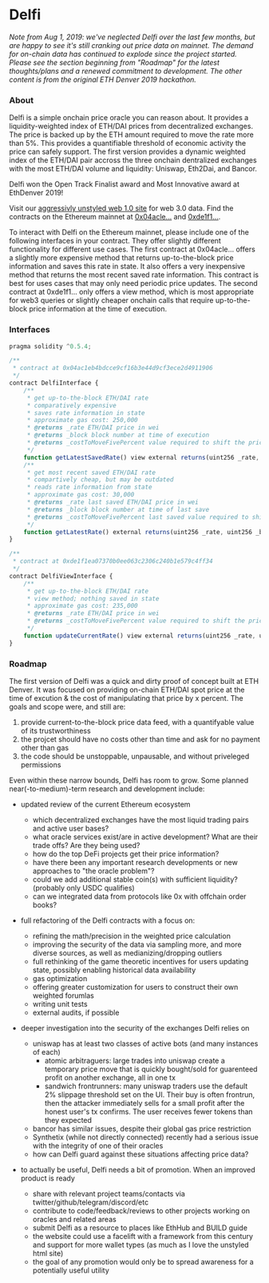 # Delfi

*Note from Aug 1, 2019: we've neglected Delfi over the last few months, but are happy to see it's still cranking out price data on mainnet. The demand for on-chain data has continued to explode since the project started. Please see the section beginning from "Roadmap" for the latest thoughts/plans and a renewed commitment to development. The other content is from the original ETH Denver 2019 hackathon.* 

### About
Delfi is a simple onchain price oracle you can reason about. It provides a liquidity-weighted index of ETH/DAI prices from decentralized exchanges. The price is backed up by the ETH amount required to move the rate more than 5%. This provides a quantifiable threshold of economic activity the price can safely support. The first version provides a dynamic weighted index of the ETH/DAI pair accross the three onchain dentralized exchanges with the most ETH/DAI volume and liquidity: Uniswap, Eth2Dai, and Bancor.

Delfi won the Open Track Finalist award and Most Innovative award at EthDenver 2019!

Visit our [aggressivly unstyled web 1.0 site](https://delfi.surge.sh/) for web 3.0 data. Find the contracts on the Ethereum mainnet at [0x04acle...](https://etherscan.io/address/0x04ac1eb4bdcce9cf16b3e44d9cf3ece2d4911906#code) and [0xde1f1...](https://etherscan.io/address/0xde1f1ea07370b0ee063c2306c240b1e579c4ff34#code).

To interact with Delfi on the Ethereum mainnet, please include one of the following interfaces in your contract. They offer slightly different functionality for different use cases. The first contract at 0x04acle... offers a slightly more expensive method that returns up-to-the-block price information and saves this rate in state. It also offers a very inexpensive method that returns the most recent saved rate information. This contract is best for uses cases that may only need periodic price updates. The second contract at 0xde1f1... only offers a view method, which is most appropriate for web3 queries or slightly cheaper onchain calls that require up-to-the-block price information at the time of execution.

### Interfaces

```javascript
pragma solidity ^0.5.4;

/**
 * contract at 0x04ac1eb4bdcce9cf16b3e44d9cf3ece2d4911906
 */
contract DelfiInterface {
	/**
	 * get up-to-the-block ETH/DAI rate
	 * comparatively expensive
	 * saves rate information in state
	 * approximate gas cost: 250,000
	 * @returns _rate ETH/DAI price in wei
	 * @returns _block block number at time of execution
	 * @returns _costToMoveFivePercent value required to shift the price 5% in wei
	 */
	function getLatestSavedRate() view external returns(uint256 _rate, uint256 _block, uint256 _costToMoveFivePercent) {}
	/**
	 * get most recent saved ETH/DAI rate
	 * compartively cheap, but may be outdated
	 * reads rate information from state
	 * approximate gas cost: 30,000
	 * @returns _rate last saved ETH/DAI price in wei
	 * @returns _block block number at time of last save
	 * @returns _costToMoveFivePercent last saved value required to shift the price 5% in wei
	 */
	function getLatestRate() external returns(uint256 _rate, uint256 _block, uint256 _costToMoveFivePercent) {}
}

/**
 * contract at 0xde1f1ea07370b0ee063c2306c240b1e579c4ff34
 */
contract DelfiViewInterface {
	/**
	 * get up-to-the-block ETH/DAI rate
	 * view method; nothing saved in state
	 * approximate gas cost: 235,000
	 * @returns _rate ETH/DAI price in wei
	 * @returns _costToMoveFivePercent value required to shift the price 5% in wei
	 */
	function updateCurrentRate() view external returns(uint256 _rate, uint256 _costToMoveFivePercent) {}
}
```
### Roadmap

The first version of Delfi was a quick and dirty proof of concept built at ETH Denver. It was focused on providing on-chain ETH/DAI spot price at the time of excution & the cost of manipulating that price by x percent. The goals and scope were, and still are: 

1) provide current-to-the-block price data feed, with a quantifyable value of its trustworthiness 
2) the projcet should have no costs other than time and ask for no payment other than gas
3) the code should be unstoppable, unpausable, and without priveleged permissions

Even within these narrow bounds, Delfi has room to grow. Some planned near(-to-medium)-term research and development include:

* updated review of the current Ethereum ecosystem
	* which decentralized exchanges have the most liquid trading pairs and active user bases?
	* what oracle services exist/are in active development? What are their trade offs? Are they being used?
	* how do the top DeFi projects get their price information? 
	* have there been any important research developments or new approaches to "the oracle problem"? 
	* could we add additional stable coin(s) with sufficient liquidity? (probably only USDC qualifies)
	* can we integrated data from protocols like 0x with offchain order books?

* full refactoring of the Delfi contracts with a focus on:
	* refining the math/precision in the weighted price calculation
	* improving the security of the data via sampling more, and more diverse sources, as well as medianizing/dropping outliers
	* full rethinking of the game theoretic incentives for users updating state, possibly enabling historical data availability
	* gas optimization
	* offering greater customization for users to construct their own weighted forumlas 
	* writing unit tests
	* external audits, if possible

* deeper investigation into the security of the exchanges Delfi relies on
	* uniswap has at least two classes of active bots (and many instances of each)
		* atomic arbitraguers: large trades into uniswap create a temporary price move that is quickly bought/sold for guarenteed profit on another exchange, all in one tx
		* sandwich frontrunners: many uniswap traders use the default 2% slippage threshold set on the UI. Their buy is often frontrun, then the attacker immediately sells for a small profit after the honest user's tx confirms. The user receives fewer tokens than they expected
	* bancor has similar issues, despite their global gas price restriction
	* Synthetix (while not directly connected) recently had a serious issue with the integrity of one of their oracles
	* how can Delfi guard against these situations affecting price data?

* to actually be useful, Delfi needs a bit of promotion. When an improved product is ready
	* share with relevant project teams/contacts via twitter/github/telegram/discord/etc
	* contribute to code/feedback/reviews to other projects working on oracles and related areas
	* submit Delfi as a resource to places like EthHub and BUILD guide
	* the website could use a facelift with a framework from this century and support for more wallet types (as much as I love the unstyled html site)
	* the goal of any promotion would only be to spread awareness for a potentially useful utility
